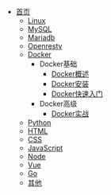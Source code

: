 - [首页](/zh-cn/)
  - [Linux](/zh-cn/linux/)
  - [MySQL](/zh-cn/mysql/)
  - [Mariadb](/zh-cn/mariadb/)
  - [Openresty](/zh-cn/openresty/)
  - [Docker](/zh-cn/docker/)
    - Docker基础
      - [Docker概述](/zh-cn/docker/base/base.md)
      - [Docker安装](/zh-cn/docker/install/install.md)
      - [Docker快速入门](/zh-cn/docker/quickstart/quickstart.md)
    - Docker高级
      - [Docker实战](/zh-cn/docker/advance/advance.md)
  - [Python](/zh-cn/python/)
  - [HTML](/zh-cn/html/)
  - [CSS](/zh-cn/css/)
  - [JavaScript](/zh-cn/js/)
  - [Node](/zh-cn/node/)
  - [Vue](/zh-cn/vue/)
  - [Go](/zh-cn/go/)
  - [其他](/zh-cn/other/)